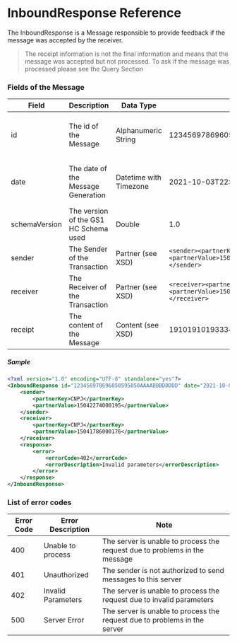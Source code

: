 # InboundResponse Reference

The InboundResponse is a Message responsible to provide feedback if the message was accepted by the receiver.

> The receipt information is not the final information and means that the message was accepted but not processed.
> To ask if the message was processed please see the Query Section


### Fields of the Message

|Field|Description|Data Type|Sample|Note|
|-----|-----------|---------|------|----|
|id|The id of the Message|Alphanumeric String|123456978696050595050AAAABBBDDDDD| The ID have to be unique inside the Trading Partner|
|date|The date of the Message Generation|Datetime with Timezone|2021-10-03T22:06:45Z| The date reference is always defined with GMT-0|
|schemaVersion|The version of the GS1 HC Schema used|Double|1.0||
|sender|The Sender of the Transaction|Partner (see XSD)|```<sender><partnerKey>CNPJ</partnerKey><partnerValue>15041786000176</partnerValue></sender>```||
|receiver|The Receiver of the Transaction|Partner (see XSD)|```<receiver><partnerKey>CNPJ</partnerKey><partnerValue>15041786000176</partnerValue></receiver>```||
|receipt|The content of the Message|Content (see XSD)|1910191019333440ABCAHYG|Receipt identification of the transaction|

##### Sample

```xml
<?xml version="1.0" encoding="UTF-8" standalone="yes"?>
<InboundResponse id="123456978696050595050AAAABBBDDDDD" date="2021-10-04T16:16:39Z" schemaVersion="1.0" xmlns="http://hc.gs1br.org.br/">
    <sender>
        <partnerKey>CNPJ</partnerKey>
        <partnerValue>15042274000195</partnerValue>
    </sender>
    <receiver>
        <partnerKey>CNPJ</partnerKey>
        <partnerValue>15041786000176</partnerValue>
    </receiver>
    <response>
        <error>
            <errorCode>402</errorCode>
            <errorDescription>Invalid parameters</errorDescription>
        </error>
    </response>
</InboundResponse>
```

### List of error codes

|Error Code|Error Description|Note|
|----------|-----------------|------|
|400|Unable to process|The server is unable to process the request due to problems in the message|
|401|Unauthorized|The sender is not authorized to send messages to this server|
|402|Invalid Parameters|The server is unable to process the request due to invalid parameters| 
|500|Server Error|The server is unable to process the request due to problems in the server| 
